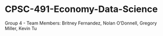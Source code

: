 # CPSC-491-Economy-Data-Science

Group 4 - Team Members:
Britney Fernandez,
Nolan O’Donnell,
Gregory Miller,
Kevin Tu
